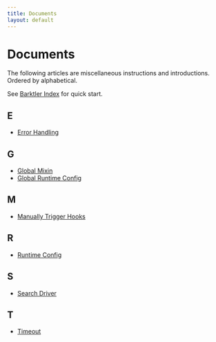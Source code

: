 ```yaml
---
title: Documents
layout: default
---
```


# Documents

The following articles are miscellaneous instructions and introductions. Ordered by alphabetical.

See [Barktler Index](./index) for quick start.

## E

-   [Error Handling](./document/error-handling)

## G

-   [Global Mixin](./document/global-mixin)
-   [Global Runtime Config](./document/global-runtime-config)

## M

-   [Manually Trigger Hooks](./document/manually-trigger-hooks)

## R

-   [Runtime Config](./document/runtime-config)

## S

-   [Search Driver](./document/search-driver)

## T

-   [Timeout](./document/timeout)

